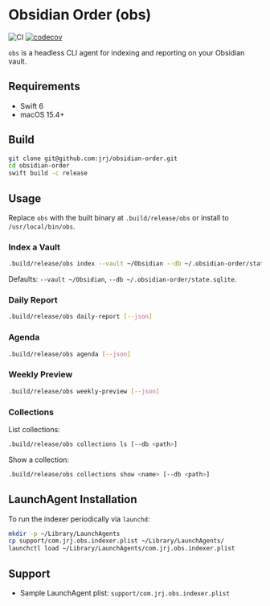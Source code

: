 # Obsidian Order (obs)

![CI](https://github.com/jrjones/ObsidianOrder/actions/workflows/ci.yml/badge.svg)
[![codecov](https://codecov.io/gh/jrjones/ObsidianOrder/branch/main/graph/badge.svg)](https://codecov.io/gh/jrjones/ObsidianOrder)

`obs` is a headless CLI agent for indexing and reporting on your Obsidian vault.

## Requirements
- Swift 6
- macOS 15.4+

## Build
```bash
git clone git@github.com:jrj/obsidian-order.git
cd obsidian-order
swift build -c release
```

## Usage

Replace `obs` with the built binary at `.build/release/obs` or install to `/usr/local/bin/obs`.

### Index a Vault
```bash
.build/release/obs index --vault ~/Obsidian --db ~/.obsidian-order/state.sqlite
```
Defaults: `--vault ~/Obsidian`, `--db ~/.obsidian-order/state.sqlite`.

### Daily Report
```bash
.build/release/obs daily-report [--json]
```
  
### Agenda
```bash
.build/release/obs agenda [--json]
```

### Weekly Preview
```bash
.build/release/obs weekly-preview [--json]
```

### Collections
List collections:
```bash
.build/release/obs collections ls [--db <path>]
```
Show a collection:
```bash
.build/release/obs collections show <name> [--db <path>]
```

## LaunchAgent Installation
To run the indexer periodically via `launchd`:
```bash
mkdir -p ~/Library/LaunchAgents
cp support/com.jrj.obs.indexer.plist ~/Library/LaunchAgents/
launchctl load ~/Library/LaunchAgents/com.jrj.obs.indexer.plist
```

## Support
- Sample LaunchAgent plist: `support/com.jrj.obs.indexer.plist`
```
